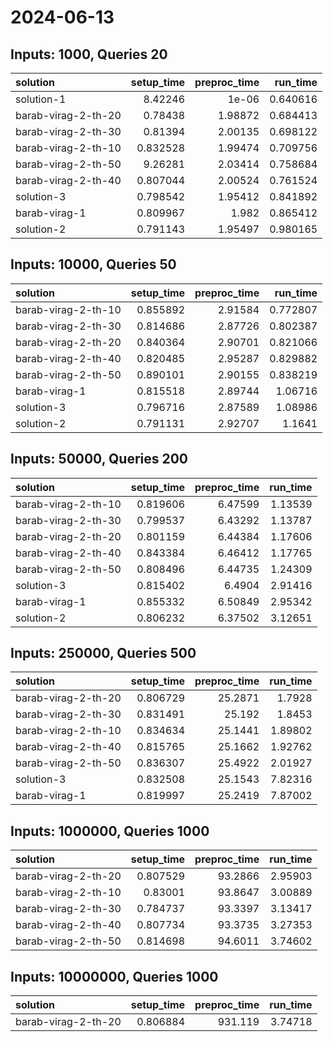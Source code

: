 # 2024-06-13

## Inputs: 1000, Queries 20

| solution            |   setup_time |   preproc_time |   run_time |
|:--------------------|-------------:|---------------:|-----------:|
| solution-1          |     8.42246  |        1e-06   |   0.640616 |
| barab-virag-2-th-20 |     0.78438  |        1.98872 |   0.684413 |
| barab-virag-2-th-30 |     0.81394  |        2.00135 |   0.698122 |
| barab-virag-2-th-10 |     0.832528 |        1.99474 |   0.709756 |
| barab-virag-2-th-50 |     9.26281  |        2.03414 |   0.758684 |
| barab-virag-2-th-40 |     0.807044 |        2.00524 |   0.761524 |
| solution-3          |     0.798542 |        1.95412 |   0.841892 |
| barab-virag-1       |     0.809967 |        1.982   |   0.865412 |
| solution-2          |     0.791143 |        1.95497 |   0.980165 |

## Inputs: 10000, Queries 50

| solution            |   setup_time |   preproc_time |   run_time |
|:--------------------|-------------:|---------------:|-----------:|
| barab-virag-2-th-10 |     0.855892 |        2.91584 |   0.772807 |
| barab-virag-2-th-30 |     0.814686 |        2.87726 |   0.802387 |
| barab-virag-2-th-20 |     0.840364 |        2.90701 |   0.821066 |
| barab-virag-2-th-40 |     0.820485 |        2.95287 |   0.829882 |
| barab-virag-2-th-50 |     0.890101 |        2.90155 |   0.838219 |
| barab-virag-1       |     0.815518 |        2.89744 |   1.06716  |
| solution-3          |     0.796716 |        2.87589 |   1.08986  |
| solution-2          |     0.791131 |        2.92707 |   1.1641   |

## Inputs: 50000, Queries 200

| solution            |   setup_time |   preproc_time |   run_time |
|:--------------------|-------------:|---------------:|-----------:|
| barab-virag-2-th-10 |     0.819606 |        6.47599 |    1.13539 |
| barab-virag-2-th-30 |     0.799537 |        6.43292 |    1.13787 |
| barab-virag-2-th-20 |     0.801159 |        6.44384 |    1.17606 |
| barab-virag-2-th-40 |     0.843384 |        6.46412 |    1.17765 |
| barab-virag-2-th-50 |     0.808496 |        6.44735 |    1.24309 |
| solution-3          |     0.815402 |        6.4904  |    2.91416 |
| barab-virag-1       |     0.855332 |        6.50849 |    2.95342 |
| solution-2          |     0.806232 |        6.37502 |    3.12651 |

## Inputs: 250000, Queries 500

| solution            |   setup_time |   preproc_time |   run_time |
|:--------------------|-------------:|---------------:|-----------:|
| barab-virag-2-th-20 |     0.806729 |        25.2871 |    1.7928  |
| barab-virag-2-th-30 |     0.831491 |        25.192  |    1.8453  |
| barab-virag-2-th-10 |     0.834634 |        25.1441 |    1.89802 |
| barab-virag-2-th-40 |     0.815765 |        25.1662 |    1.92762 |
| barab-virag-2-th-50 |     0.836307 |        25.4922 |    2.01927 |
| solution-3          |     0.832508 |        25.1543 |    7.82316 |
| barab-virag-1       |     0.819997 |        25.2419 |    7.87002 |

## Inputs: 1000000, Queries 1000

| solution            |   setup_time |   preproc_time |   run_time |
|:--------------------|-------------:|---------------:|-----------:|
| barab-virag-2-th-20 |     0.807529 |        93.2866 |    2.95903 |
| barab-virag-2-th-10 |     0.83001  |        93.8647 |    3.00889 |
| barab-virag-2-th-30 |     0.784737 |        93.3397 |    3.13417 |
| barab-virag-2-th-40 |     0.807734 |        93.3735 |    3.27353 |
| barab-virag-2-th-50 |     0.814698 |        94.6011 |    3.74602 |

## Inputs: 10000000, Queries 1000

| solution            |   setup_time |   preproc_time |   run_time |
|:--------------------|-------------:|---------------:|-----------:|
| barab-virag-2-th-20 |     0.806884 |        931.119 |    3.74718 |